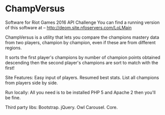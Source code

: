 # ChampVersus
Software for Riot Games 2016 API Challenge
You can find a running version of this software at – http://deom.site.nfoservers.com/LoLMain

ChampVersus is a utility that lets you compare the champions mastery data from two players, champion by champion, even if these are from different regions.

It sorts the first player's champions by number of champion points obtained descending then the second  player's champions are sort to match with the first!

Site Features:
Easy input of players.
Resumed best stats.
List all champions from players side by side.


Run locally:
All you need is to be installed PHP 5 and Apache 2 then you'll be fine.

Third party libs:
Bootstrap.
jQuery. 
Owl Carousel.
Core.
